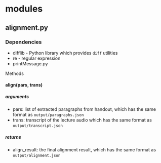 # modules

## alignment.py

### Dependencies

* difflib - Python library which provides `diff` utilities
* re - regular expression
* printMessage.py

Methods

#### align(pars, trans)

##### arguments

* pars: list of extracted paragraphs from handout, which has the same format as `output/paragraphs.json`
* trans: transcript of the lecture audio which has the same format as `output/transcript.json`

##### returns

* align_result: the final alignment result, which has the same format as `output/alignment.json`